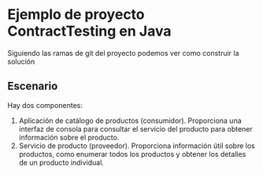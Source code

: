 # Ejemplo de proyecto ContractTesting en Java

Siguiendo las ramas de git del proyecto podemos ver como construir la solución

## Escenario

Hay dos componentes:

1. Aplicación de catálogo de productos (consumidor). Proporciona una interfaz de consola para consultar el servicio del producto para obtener información sobre el producto.
1. Servicio de producto (proveedor). Proporciona información útil sobre los productos, como enumerar todos los productos y obtener los detalles de un producto individual.